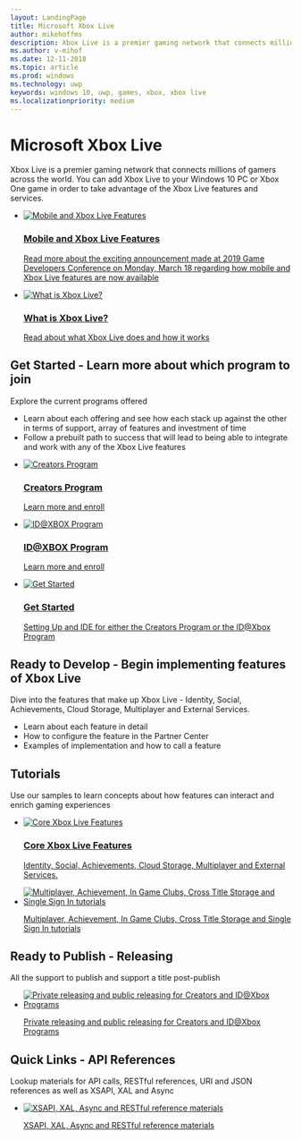 ```yaml
---
layout: LandingPage
title: Microsoft Xbox Live
author: mikehoffms
description: Xbox Live is a premier gaming network that connects millions of gamers across the world.
ms.author: v-mihof
ms.date: 12-11-2018
ms.topic: article
ms.prod: windows
ms.technology: uwp
keywords: windows 10, uwp, games, xbox, xbox live
ms.localizationpriority: medium
---
```


<h1>Microsoft Xbox Live</h1>

<p>Xbox Live is a premier gaming network that connects millions of gamers across the world. You can add Xbox Live to your Windows 10 PC or Xbox One game in order to take advantage of the Xbox Live features and services.</p>

<ul class="cardsY panelContent cols cols2">
    <li>
        <a href="https://developer.microsoft.com/en-us/games/news-and-events/gdc2019">
            <div class="cardSize">
                <div class="cardPadding">
                    <div class="card">
                        <div class="cardImageOuter">
                            <div class="cardImage">
                                <img src="../images/getting_started/mobile-gdc.svg" alt="Mobile and Xbox Live Features" />
                            </div>
                        </div>
                        <div class="cardText">
                            <h3>Mobile and Xbox Live Features</h3>
                            <p>Read more about the exciting announcement made at 2019 Game Developers Conference on Monday, March 18 regarding how mobile and Xbox Live features are now available</p>
                        </div>
                    </div>
                </div>
            </div>
        </a>
    </li>
    <li>
        <a href="/gaming/xbox-live/what-is-xbox-live">
            <div class="cardSize">
                <div class="cardPadding">
                    <div class="card">
                        <div class="cardImageOuter">
                            <div class="cardImage">
                                <img src="../images/getting_started/what-is-xbl.svg" alt="What is Xbox Live?" />
                            </div>
                        </div>
                        <div class="cardText"> 
                            <h3>What is Xbox Live?</h3>
                            <p>Read about what Xbox Live does and how it works</p>
                        </div>
                    </div>
                </div>
            </div>
        </a>
    </li>
</ul>

<h2>Get Started - Learn more about which program to join</h2>

<p>Explore the current programs offered</p>

<ul>
    <li>Learn about each offering and see how each stack up against the other in terms of support, array of features and investment of time</li>
    <li>Follow a prebuilt path to success that will lead to being able to integrate and work with any of the Xbox Live features</li>
</ul>

<ul class="cardsY panelContent cols cols2">
    <li>
        <a href="https://www.xbox.com/en-US/developers/creators-program?xr=footnav">
            <div class="cardSize">
                <div class="cardPadding">
                    <div class="card">
                        <div class="cardImageOuter">
                            <div class="cardImage">
                                <img src="../images/getting_started/xboxicon1.svg" alt="Creators Program" />
                            </div>
                        </div>
                        <div class="cardText">
                            <h3>Creators Program</h3>
                            <p>Learn more and enroll</p>
                        </div>
                    </div>
                </div>
            </div>
        </a>
    </li>
    <li>
        <a href="https://www.xbox.com/en-US/developers/id">
            <div class="cardSize">
                <div class="cardPadding">
                    <div class="card">
                        <div class="cardImageOuter">
                            <div class="cardImage">
                                <img src="../images/getting_started/ID@XBOXicon.svg" alt="ID@XBOX Program" />
                            </div>
                        </div>
                        <div class="cardText">
                            <h3>ID@XBOX Program</h3>
                            <p>Learn more and enroll</p>
                        </div>
                    </div>
                </div>
            </div>
        </a>
    </li>
    <li>
        <a href="/gaming/xbox-live/get-started/">
            <div class="cardSize">
                <div class="cardPadding">
                    <div class="card">
                        <div class="cardImageOuter">
                            <div class="cardImage">
                                <img src="../images/getting_started/getstart.svg" alt="Get Started" />
                            </div>
                        </div>
                        <div class="cardText">
                            <h3>Get Started</h3>
                            <p>Setting Up and IDE for either the Creators Program or the ID@Xbox Program</p>
                        </div>
                    </div>
                </div>
            </div>
        </a>
    </li>
</ul>

<h2>Ready to Develop - Begin implementing features of Xbox Live</h2>

<p>Dive into the features that make up Xbox Live - Identity, Social, Achievements, Cloud Storage, Multiplayer and External Services.</p>

<ul>
    <li>Learn about each feature in detail</li>
    <li>How to configure the feature in the Partner Center</li>
    <li>Examples of implementation and how to call a feature</li>
</ul>

<h2>Tutorials</h2>

<p>Use our samples to learn concepts about how features can interact and enrich gaming experiences</p>

<ul class="cardsY panelContent cols cols2">
    <li>
        <a href="/gaming/xbox-live/features/">
            <div class="cardSize">
                <div class="cardPadding">
                    <div class="card">
                        <div class="cardImageOuter">
                            <div class="cardImage">
                                <img src="../images/getting_started/xboxfeatures.svg" alt="Core Xbox Live Features" />
                            </div>
                        </div>
                        <div class="cardText">
                            <h3>Core Xbox Live Features</h3>
                            <p>Identity, Social, Achievements, Cloud Storage, Multiplayer and External Services.</p>
                        </div>
                    </div>
                </div>
            </div>
        </a>
    </li>
    <li>
        <a href="">
            <div class="cardSize">
                <div class="cardPadding">
                    <div class="card">
                        <div class="cardImageOuter">
                            <div class="cardImage">
                                <img src="../images/getting_started/.svg" alt="Multiplayer, Achievement, In Game Clubs, Cross Title Storage and Single Sign In tutorials" />
                            </div>
                        </div>
                        <div class="cardText">
                            <p>Multiplayer, Achievement, In Game Clubs, Cross Title Storage and Single Sign In tutorials</p>
                        </div>
                    </div>
                </div>
            </div>
        </a>
    </li>
</ul>

<h2>Ready to Publish - Releasing</h2>

<p>All the support to publish and support a title post-publish</p>

<ul class="cardsY panelContent cols cols2">
    <li>
        <a href="/gaming/xbox-live/releasing/releasing">
            <div class="cardSize">
                <div class="cardPadding">
                    <div class="card">
                        <div class="cardImageOuter">
                            <div class="cardImage">
                                <img src="../images/getting_started/releasing.svg" alt="Private releasing and public releasing for Creators and ID@Xbox Programs" />
                            </div>
                        </div>
                        <div class="cardText">
                            <p>Private releasing and public releasing for Creators and ID@Xbox Programs</p>
                        </div>
                    </div>
                </div>
            </div>
        </a>
    </li>
</ul>

<h2>Quick Links - API References</h2>

<p>Lookup materials for API calls, RESTful references, URI and JSON references as well as XSAPI, XAL and Async</p>

<ul class="cardsY panelContent cols cols2">
    <li>
        <a href="s/gaming/xbox-live/api-reference">
            <div class="cardSize">
                <div class="cardPadding">
                    <div class="card">
                        <div class="cardImageOuter">
                            <div class="cardImage">
                                <img src="../images/getting_started/apidesktop.svg" alt="XSAPI, XAL, Async and RESTful reference materials" />
                            </div>
                        </div>
                        <div class="cardText">
                            <p>XSAPI, XAL, Async and RESTful reference materials</p>
                        </div>
                    </div>
                </div>
            </div>
        </a>
    </li>
</ul>

